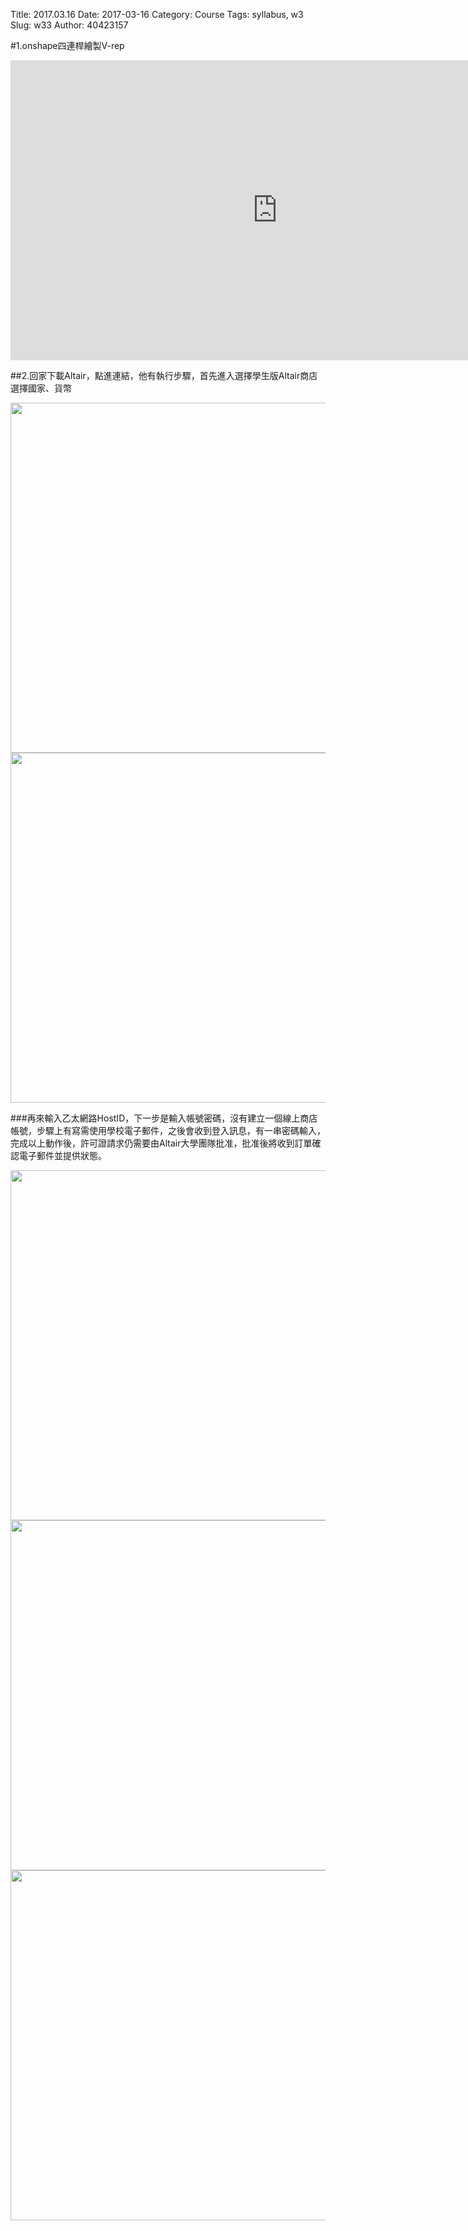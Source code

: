 Title: 2017.03.16
Date: 2017-03-16
Category: Course
Tags: syllabus, w3
Slug: w33
Author: 40423157



<!-- PELICAN_END_SUMMARY -->

#1.onshape四連桿繪製V-rep

<iframe width="854" height="480" src="https://vimeo.com/207886973" frameborder="0" allowfullscreen></iframe>

##2.回家下載Altair，點進連結，他有執行步驟，首先進入選擇學生版Altair商店選擇國家、貨幣

<img src="./../data/1" width="560" />

<img src="./../data/2" width="560" />

###再來輸入乙太網路HostID，下一步是輸入帳號密碼，沒有建立一個線上商店帳號，步驟上有寫需使用學校電子郵件，之後會收到登入訊息，有一串密碼輸入，完成以上動作後，許可證請求仍需要由Altair大學團隊批准，批准後將收到訂單確認電子郵件並提供狀態。

<img src="./../data/3" width="560" />

<img src="./../data/4" width="560" />

<img src="./../data/5" width="560" />



